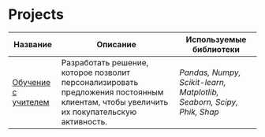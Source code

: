 # Projects
| Название | Описание | Используемые библиотеки |
| --- | --- | --- |
[Обучение с учителем]() | Разработать решение, которое позволит персонализировать предложения постоянным клиентам, чтобы увеличить их покупательскую активность. | *Pandas, Numpy, Scikit-learn, Matplotlib, Seaborn, Scipy, Phik, Shap* |
